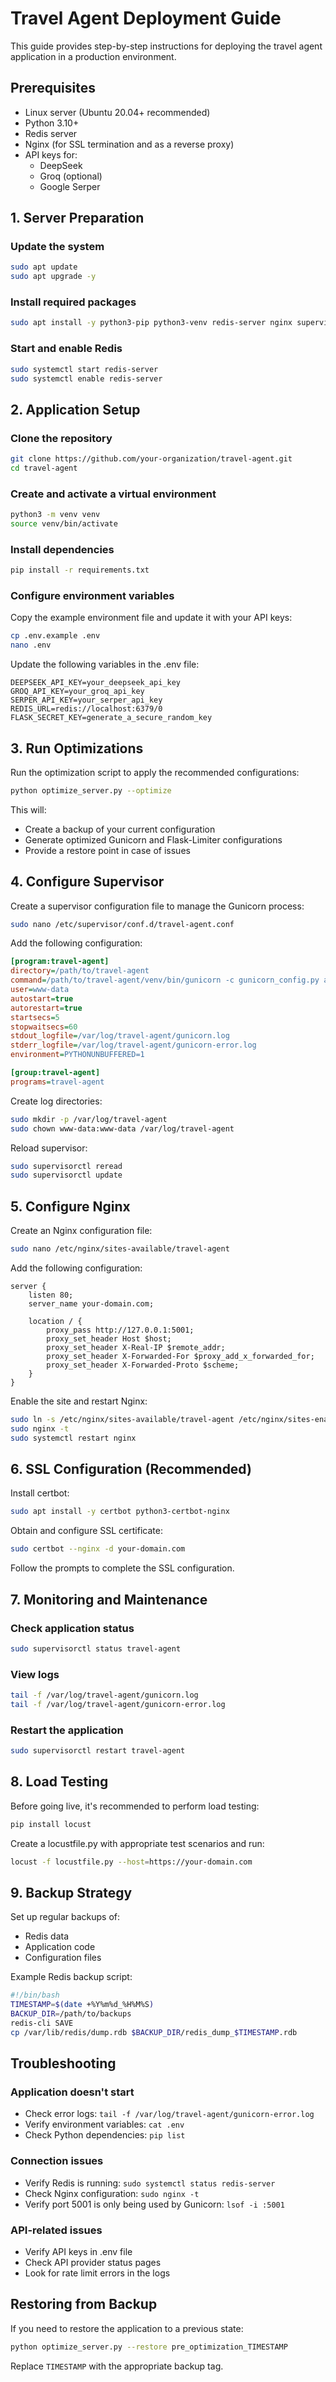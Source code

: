 # Travel Agent Deployment Guide

This guide provides step-by-step instructions for deploying the travel agent application in a production environment.

## Prerequisites

- Linux server (Ubuntu 20.04+ recommended)
- Python 3.10+
- Redis server
- Nginx (for SSL termination and as a reverse proxy)
- API keys for:
  - DeepSeek
  - Groq (optional)
  - Google Serper

## 1. Server Preparation

### Update the system
```bash
sudo apt update
sudo apt upgrade -y
```

### Install required packages
```bash
sudo apt install -y python3-pip python3-venv redis-server nginx supervisor
```

### Start and enable Redis
```bash
sudo systemctl start redis-server
sudo systemctl enable redis-server
```

## 2. Application Setup

### Clone the repository
```bash
git clone https://github.com/your-organization/travel-agent.git
cd travel-agent
```

### Create and activate a virtual environment
```bash
python3 -m venv venv
source venv/bin/activate
```

### Install dependencies
```bash
pip install -r requirements.txt
```

### Configure environment variables
Copy the example environment file and update it with your API keys:
```bash
cp .env.example .env
nano .env
```

Update the following variables in the .env file:
```
DEEPSEEK_API_KEY=your_deepseek_api_key
GROQ_API_KEY=your_groq_api_key
SERPER_API_KEY=your_serper_api_key
REDIS_URL=redis://localhost:6379/0
FLASK_SECRET_KEY=generate_a_secure_random_key
```

## 3. Run Optimizations

Run the optimization script to apply the recommended configurations:
```bash
python optimize_server.py --optimize
```

This will:
- Create a backup of your current configuration
- Generate optimized Gunicorn and Flask-Limiter configurations
- Provide a restore point in case of issues

## 4. Configure Supervisor

Create a supervisor configuration file to manage the Gunicorn process:
```bash
sudo nano /etc/supervisor/conf.d/travel-agent.conf
```

Add the following configuration:
```ini
[program:travel-agent]
directory=/path/to/travel-agent
command=/path/to/travel-agent/venv/bin/gunicorn -c gunicorn_config.py app:app
user=www-data
autostart=true
autorestart=true
startsecs=5
stopwaitsecs=60
stdout_logfile=/var/log/travel-agent/gunicorn.log
stderr_logfile=/var/log/travel-agent/gunicorn-error.log
environment=PYTHONUNBUFFERED=1

[group:travel-agent]
programs=travel-agent
```

Create log directories:
```bash
sudo mkdir -p /var/log/travel-agent
sudo chown www-data:www-data /var/log/travel-agent
```

Reload supervisor:
```bash
sudo supervisorctl reread
sudo supervisorctl update
```

## 5. Configure Nginx

Create an Nginx configuration file:
```bash
sudo nano /etc/nginx/sites-available/travel-agent
```

Add the following configuration:
```nginx
server {
    listen 80;
    server_name your-domain.com;

    location / {
        proxy_pass http://127.0.0.1:5001;
        proxy_set_header Host $host;
        proxy_set_header X-Real-IP $remote_addr;
        proxy_set_header X-Forwarded-For $proxy_add_x_forwarded_for;
        proxy_set_header X-Forwarded-Proto $scheme;
    }
}
```

Enable the site and restart Nginx:
```bash
sudo ln -s /etc/nginx/sites-available/travel-agent /etc/nginx/sites-enabled/
sudo nginx -t
sudo systemctl restart nginx
```

## 6. SSL Configuration (Recommended)

Install certbot:
```bash
sudo apt install -y certbot python3-certbot-nginx
```

Obtain and configure SSL certificate:
```bash
sudo certbot --nginx -d your-domain.com
```

Follow the prompts to complete the SSL configuration.

## 7. Monitoring and Maintenance

### Check application status
```bash
sudo supervisorctl status travel-agent
```

### View logs
```bash
tail -f /var/log/travel-agent/gunicorn.log
tail -f /var/log/travel-agent/gunicorn-error.log
```

### Restart the application
```bash
sudo supervisorctl restart travel-agent
```

## 8. Load Testing

Before going live, it's recommended to perform load testing:
```bash
pip install locust
```

Create a locustfile.py with appropriate test scenarios and run:
```bash
locust -f locustfile.py --host=https://your-domain.com
```

## 9. Backup Strategy

Set up regular backups of:
- Redis data
- Application code
- Configuration files

Example Redis backup script:
```bash
#!/bin/bash
TIMESTAMP=$(date +%Y%m%d_%H%M%S)
BACKUP_DIR=/path/to/backups
redis-cli SAVE
cp /var/lib/redis/dump.rdb $BACKUP_DIR/redis_dump_$TIMESTAMP.rdb
```

## Troubleshooting

### Application doesn't start
- Check error logs: `tail -f /var/log/travel-agent/gunicorn-error.log`
- Verify environment variables: `cat .env`
- Check Python dependencies: `pip list`

### Connection issues
- Verify Redis is running: `sudo systemctl status redis-server`
- Check Nginx configuration: `sudo nginx -t`
- Verify port 5001 is only being used by Gunicorn: `lsof -i :5001`

### API-related issues
- Verify API keys in .env file
- Check API provider status pages
- Look for rate limit errors in the logs

## Restoring from Backup

If you need to restore the application to a previous state:
```bash
python optimize_server.py --restore pre_optimization_TIMESTAMP
```

Replace `TIMESTAMP` with the appropriate backup tag.
